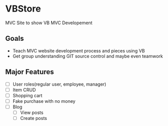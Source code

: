 # VBStore
MVC Site to show VB MVC Developement
## Goals
- Teach MVC website development process and pieces using VB
- Get group understanding GIT source control and maybe even teamwork

## Major Features
- [ ] User roles(regular user, employee, manager)
- [ ] Item CRUD
- [ ] Shopping cart
- [ ] Fake purchase with no money
- [ ] Blog
  - [ ] View posts
  - [ ] Create posts
